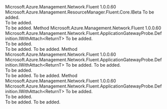 <Type Name="IWithHealthyHttpResponseStatusCodeRangesBeta&lt;ReturnT&gt;" FullName="Microsoft.Azure.Management.Network.Fluent.ApplicationGatewayProbe.Definition.IWithHealthyHttpResponseStatusCodeRangesBeta&lt;ReturnT&gt;">
  <TypeSignature Language="C#" Value="public interface IWithHealthyHttpResponseStatusCodeRangesBeta&lt;ReturnT&gt; : Microsoft.Azure.Management.ResourceManager.Fluent.Core.IBeta" />
  <TypeSignature Language="ILAsm" Value=".class public interface auto ansi abstract IWithHealthyHttpResponseStatusCodeRangesBeta`1&lt;ReturnT&gt; implements class Microsoft.Azure.Management.ResourceManager.Fluent.Core.IBeta" />
  <TypeSignature Language="DocId" Value="T:Microsoft.Azure.Management.Network.Fluent.ApplicationGatewayProbe.Definition.IWithHealthyHttpResponseStatusCodeRangesBeta`1" />
  <TypeSignature Language="VB.NET" Value="Public Interface IWithHealthyHttpResponseStatusCodeRangesBeta(Of ReturnT)&#xA;Implements IBeta" />
  <TypeSignature Language="F#" Value="type IWithHealthyHttpResponseStatusCodeRangesBeta&lt;'ReturnT&gt; = interface&#xA;    interface IBeta" />
  <AssemblyInfo>
    <AssemblyName>Microsoft.Azure.Management.Network.Fluent</AssemblyName>
    <AssemblyVersion>1.0.0.60</AssemblyVersion>
  </AssemblyInfo>
  <TypeParameters>
    <TypeParameter Name="ReturnT" />
  </TypeParameters>
  <Interfaces>
    <Interface>
      <InterfaceName>Microsoft.Azure.Management.ResourceManager.Fluent.Core.IBeta</InterfaceName>
    </Interface>
  </Interfaces>
  <Docs>
    <typeparam name="ReturnT">To be added.</typeparam>
    <summary>To be added.</summary>
    <remarks>To be added.</remarks>
  </Docs>
  <Members>
    <Member MemberName="WithHealthyHttpResponseStatusCodeRange">
      <MemberSignature Language="C#" Value="public Microsoft.Azure.Management.Network.Fluent.ApplicationGatewayProbe.Definition.IWithAttach&lt;ReturnT&gt; WithHealthyHttpResponseStatusCodeRange (string range);" />
      <MemberSignature Language="ILAsm" Value=".method public hidebysig newslot virtual instance class Microsoft.Azure.Management.Network.Fluent.ApplicationGatewayProbe.Definition.IWithAttach`1&lt;!ReturnT&gt; WithHealthyHttpResponseStatusCodeRange(string range) cil managed" />
      <MemberSignature Language="DocId" Value="M:Microsoft.Azure.Management.Network.Fluent.ApplicationGatewayProbe.Definition.IWithHealthyHttpResponseStatusCodeRangesBeta`1.WithHealthyHttpResponseStatusCodeRange(System.String)" />
      <MemberSignature Language="VB.NET" Value="Public Function WithHealthyHttpResponseStatusCodeRange (range As String) As IWithAttach(Of ReturnT)" />
      <MemberSignature Language="F#" Value="abstract member WithHealthyHttpResponseStatusCodeRange : string -&gt; Microsoft.Azure.Management.Network.Fluent.ApplicationGatewayProbe.Definition.IWithAttach&lt;'ReturnT&gt;" Usage="iWithHealthyHttpResponseStatusCodeRangesBeta.WithHealthyHttpResponseStatusCodeRange range" />
      <MemberType>Method</MemberType>
      <AssemblyInfo>
        <AssemblyName>Microsoft.Azure.Management.Network.Fluent</AssemblyName>
        <AssemblyVersion>1.0.0.60</AssemblyVersion>
      </AssemblyInfo>
      <ReturnValue>
        <ReturnType>Microsoft.Azure.Management.Network.Fluent.ApplicationGatewayProbe.Definition.IWithAttach&lt;ReturnT&gt;</ReturnType>
      </ReturnValue>
      <Parameters>
        <Parameter Name="range" Type="System.String" />
      </Parameters>
      <Docs>
        <param name="range">To be added.</param>
        <summary>To be added.</summary>
        <returns>To be added.</returns>
        <remarks>To be added.</remarks>
      </Docs>
    </Member>
    <Member MemberName="WithHealthyHttpResponseStatusCodeRange">
      <MemberSignature Language="C#" Value="public Microsoft.Azure.Management.Network.Fluent.ApplicationGatewayProbe.Definition.IWithAttach&lt;ReturnT&gt; WithHealthyHttpResponseStatusCodeRange (int from, int to);" />
      <MemberSignature Language="ILAsm" Value=".method public hidebysig newslot virtual instance class Microsoft.Azure.Management.Network.Fluent.ApplicationGatewayProbe.Definition.IWithAttach`1&lt;!ReturnT&gt; WithHealthyHttpResponseStatusCodeRange(int32 from, int32 to) cil managed" />
      <MemberSignature Language="DocId" Value="M:Microsoft.Azure.Management.Network.Fluent.ApplicationGatewayProbe.Definition.IWithHealthyHttpResponseStatusCodeRangesBeta`1.WithHealthyHttpResponseStatusCodeRange(System.Int32,System.Int32)" />
      <MemberSignature Language="VB.NET" Value="Public Function WithHealthyHttpResponseStatusCodeRange (from As Integer, to As Integer) As IWithAttach(Of ReturnT)" />
      <MemberSignature Language="F#" Value="abstract member WithHealthyHttpResponseStatusCodeRange : int * int -&gt; Microsoft.Azure.Management.Network.Fluent.ApplicationGatewayProbe.Definition.IWithAttach&lt;'ReturnT&gt;" Usage="iWithHealthyHttpResponseStatusCodeRangesBeta.WithHealthyHttpResponseStatusCodeRange (from, to)" />
      <MemberType>Method</MemberType>
      <AssemblyInfo>
        <AssemblyName>Microsoft.Azure.Management.Network.Fluent</AssemblyName>
        <AssemblyVersion>1.0.0.60</AssemblyVersion>
      </AssemblyInfo>
      <ReturnValue>
        <ReturnType>Microsoft.Azure.Management.Network.Fluent.ApplicationGatewayProbe.Definition.IWithAttach&lt;ReturnT&gt;</ReturnType>
      </ReturnValue>
      <Parameters>
        <Parameter Name="from" Type="System.Int32" />
        <Parameter Name="to" Type="System.Int32" />
      </Parameters>
      <Docs>
        <param name="from">To be added.</param>
        <param name="to">To be added.</param>
        <summary>To be added.</summary>
        <returns>To be added.</returns>
        <remarks>To be added.</remarks>
      </Docs>
    </Member>
    <Member MemberName="WithHealthyHttpResponseStatusCodeRanges">
      <MemberSignature Language="C#" Value="public Microsoft.Azure.Management.Network.Fluent.ApplicationGatewayProbe.Definition.IWithAttach&lt;ReturnT&gt; WithHealthyHttpResponseStatusCodeRanges (System.Collections.Generic.ISet&lt;string&gt; ranges);" />
      <MemberSignature Language="ILAsm" Value=".method public hidebysig newslot virtual instance class Microsoft.Azure.Management.Network.Fluent.ApplicationGatewayProbe.Definition.IWithAttach`1&lt;!ReturnT&gt; WithHealthyHttpResponseStatusCodeRanges(class System.Collections.Generic.ISet`1&lt;string&gt; ranges) cil managed" />
      <MemberSignature Language="DocId" Value="M:Microsoft.Azure.Management.Network.Fluent.ApplicationGatewayProbe.Definition.IWithHealthyHttpResponseStatusCodeRangesBeta`1.WithHealthyHttpResponseStatusCodeRanges(System.Collections.Generic.ISet{System.String})" />
      <MemberSignature Language="VB.NET" Value="Public Function WithHealthyHttpResponseStatusCodeRanges (ranges As ISet(Of String)) As IWithAttach(Of ReturnT)" />
      <MemberSignature Language="F#" Value="abstract member WithHealthyHttpResponseStatusCodeRanges : System.Collections.Generic.ISet&lt;string&gt; -&gt; Microsoft.Azure.Management.Network.Fluent.ApplicationGatewayProbe.Definition.IWithAttach&lt;'ReturnT&gt;" Usage="iWithHealthyHttpResponseStatusCodeRangesBeta.WithHealthyHttpResponseStatusCodeRanges ranges" />
      <MemberType>Method</MemberType>
      <AssemblyInfo>
        <AssemblyName>Microsoft.Azure.Management.Network.Fluent</AssemblyName>
        <AssemblyVersion>1.0.0.60</AssemblyVersion>
      </AssemblyInfo>
      <ReturnValue>
        <ReturnType>Microsoft.Azure.Management.Network.Fluent.ApplicationGatewayProbe.Definition.IWithAttach&lt;ReturnT&gt;</ReturnType>
      </ReturnValue>
      <Parameters>
        <Parameter Name="ranges" Type="System.Collections.Generic.ISet&lt;System.String&gt;" />
      </Parameters>
      <Docs>
        <param name="ranges">To be added.</param>
        <summary>To be added.</summary>
        <returns>To be added.</returns>
        <remarks>To be added.</remarks>
      </Docs>
    </Member>
  </Members>
</Type>